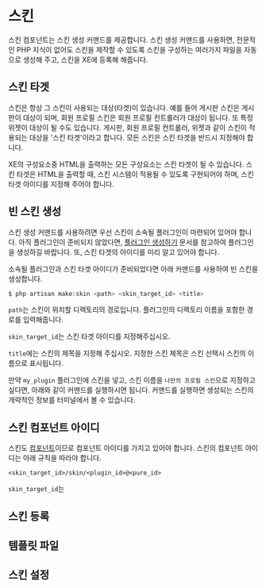 # 스킨

스킨 컴포넌트는 스킨 생성 커맨드를 제공합니다. 스킨 생성 커맨드를 사용하면, 전문적인 PHP 지식이 없어도 스킨을 제작할 수 있도록 스킨을 구성하는 여러가지 파일을 자동으로 생성해 주고, 스킨을 XE에 등록해 해줍니다.

## 스킨 타겟

스킨은 항상 그 스킨이 사용되는 대상(타겟)이 있습니다. 예를 들어 게시판 스킨은 게시판이 대상이 되며, 회원 프로필 스킨은 회원 프로필 컨트롤러가 대상이 됩니다. 또 특정 위젯이 대상이 될 수도 있습니다. 게시판, 회원 프로필 컨트롤러, 위젯과 같이 스킨이 적용되는 대상을 '스킨 타겟'이라고 합니다. 모든 스킨은 스킨 타겟을 반드시 지정해야 합니다.

XE의 구성요소중 HTML을 출력하는 모든 구성요소는 스킨 타겟이 될 수 있습니다. 스킨 타겟은 HTML을 출력할 때, 스킨 시스템이 적용될 수 있도록 구현되어야 하며, 스킨 타겟 아이디를 지정해 주어야 합니다.

## 빈 스킨 생성

스킨 생성 커맨드를 사용하려면 우선 스킨이 소속될 플러그인이 마련되어 있어야 합니다. 아직 플러그인이 준비되지 않았다면, [플러그인 생성하기](plugin-generation.md) 문서를 참고하여 플러그인을 생성하길 바랍니다. 또, 스킨 타겟의 아이디를 미리 알고 있어야 합니다.

소속될 플러그인과 스킨 타겟 아이디가 준비되었다면 아래 커맨드를 사용하여 빈 스킨을 생성합니다.

```php
$ php artisan make:skin <path> <skin_target_id> <title>
```

`path`는 스킨이 위치할 디렉토리의 경로입니다. 플러그인의 디렉토리 이름을 포함한 경로를 입력해줍니다.

`skin_target_id`는 스킨 타겟 아이디를 지정해주십시오.

`title`에는 스킨의 제목을 지정해 주십시오. 지정한 스킨 제목은 스킨 선택시 스킨의 이름으로 표시됩니다.

만약 `my_plugin` 플러그인에 스킨을 넣고, 스킨 이름을 `나만의 프로필 스킨`으로 지정하고 싶다면, 아래와 같이 커맨드를 실행하시면 됩니다. 커맨드를 실행하면 생성되는 스킨의 개략적인 정보를 터미널에서 볼 수 있습니다.





## 스킨 컴포넌트 아이디

스킨도 [컴포넌트](components.md)이므로 컴포넌트 아이디를 가지고 있어야 합니다. 스킨의 컴포넌트 아이디는 아래 규칙을 따라야 합니다.

```
<skin_target_id>/skin/<plugin_id>@<pure_id>
```

`skin_target_id`는 



## 스킨 등록



## 템플릿 파일



## 스킨 설정

